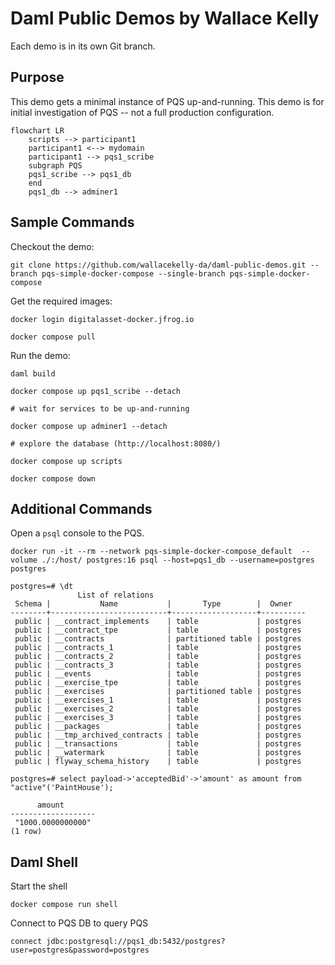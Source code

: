# Daml Public Demos by Wallace Kelly

Each demo is in its own Git branch.

## Purpose

This demo gets a minimal instance of PQS up-and-running.
This demo is for initial investigation of PQS -- not a full production configuration.

```mermaid
flowchart LR
    scripts --> participant1
    participant1 <--> mydomain
    participant1 --> pqs1_scribe
    subgraph PQS
    pqs1_scribe --> pqs1_db
    end
    pqs1_db --> adminer1
```

## Sample Commands

Checkout the demo:

```
git clone https://github.com/wallacekelly-da/daml-public-demos.git --branch pqs-simple-docker-compose --single-branch pqs-simple-docker-compose
```

Get the required images:

```
docker login digitalasset-docker.jfrog.io

docker compose pull
```

Run the demo:

```
daml build

docker compose up pqs1_scribe --detach

# wait for services to be up-and-running

docker compose up adminer1 --detach

# explore the database (http://localhost:8080/)

docker compose up scripts

docker compose down
```

## Additional Commands

Open a `psql` console to the PQS.

```
docker run -it --rm --network pqs-simple-docker-compose_default  --volume ./:/host/ postgres:16 psql --host=pqs1_db --username=postgres postgres
```

```
postgres=# \dt
               List of relations
 Schema |           Name           |       Type        |  Owner   
--------+--------------------------+-------------------+----------
 public | __contract_implements    | table             | postgres
 public | __contract_tpe           | table             | postgres
 public | __contracts              | partitioned table | postgres
 public | __contracts_1            | table             | postgres
 public | __contracts_2            | table             | postgres
 public | __contracts_3            | table             | postgres
 public | __events                 | table             | postgres
 public | __exercise_tpe           | table             | postgres
 public | __exercises              | partitioned table | postgres
 public | __exercises_1            | table             | postgres
 public | __exercises_2            | table             | postgres
 public | __exercises_3            | table             | postgres
 public | __packages               | table             | postgres
 public | __tmp_archived_contracts | table             | postgres
 public | __transactions           | table             | postgres
 public | __watermark              | table             | postgres
 public | flyway_schema_history    | table             | postgres

postgres=# select payload->'acceptedBid'->'amount' as amount from "active"('PaintHouse');

      amount
-------------------
 "1000.0000000000"
(1 row)
```

## Daml Shell 

Start the shell
```
docker compose run shell
```

Connect to PQS DB to query PQS
```
connect jdbc:postgresql://pqs1_db:5432/postgres?user=postgres&password=postgres
```